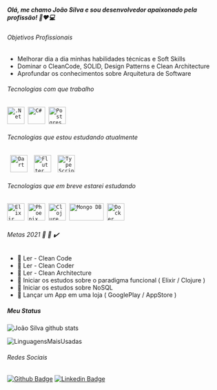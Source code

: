 ##### Olá, me chamo João Silva e sou desenvolvedor apaixonado pela profissão! 👨:heart:💻

###### Objetivos Profissionais
* Melhorar dia a dia minhas habilidades técnicas e Soft Skills
* Dominar o CleanCode, SOLID, Design Patterns e Clean Architecture
* Aprofundar os conhecimentos sobre Arquitetura de Software

###### Tecnologias com que trabalho
<p align="left">  
  <code><img src="https://developer.microsoft.com/pt-br/media/dotnet-logo.svg" alt=".Net" width="40" height="40"/></code>&nbsp;  
  <!--<code><img src="https://visualstudio.microsoft.com/wp-content/uploads/2019/06/BrandVisualStudioWin2019-3.svg" alt="Visual Studio" width="40" height="40"></code>&nbsp;
  <code><img src="https://visualstudio.microsoft.com/wp-content/uploads/2019/09/vs-code-responsive-01-1.png" alt="Visual Studio Code" width="40" height="40"></code>&nbsp;
  -->
  <code><img src="https://upload.wikimedia.org/wikipedia/commons/thumb/7/7a/C_Sharp_logo.svg/512px-C_Sharp_logo.svg.png" alt="C#" width="40" height="40"></code>&nbsp;
  <code><img src="https://www.postgresql.org/media/img/about/press/elephant.png" alt="Postgres" width="40" height="40"/></code>&nbsp;  
</p>

###### Tecnologias que estou estudando atualmente
<p>
  <code> <img src="https://seeklogo.com/images/D/dart-logo-FDA1939EC4-seeklogo.com.png" alt="Dart" width="40" height="40"/></code>&nbsp;
  <code> <img src="https://seeklogo.com/images/F/flutter-logo-5086DD11C5-seeklogo.com.png" alt="Flutter" width="40" height="40"/></code>&nbsp;
  <code> <img src="https://seeklogo.com/images/T/typescript-logo-B29A3F462D-seeklogo.com.png" alt="TypeScript" width="40" height="40"/></code>&nbsp; 
  <!--<code> <img src="https://angular.io/assets/images/logos/angular/angular.svg" alt="Angular" width="40" height="40"/></code>&nbsp;-->
  <!--<code> <img src="https://seeklogo.com/images/H/html5-logo-EF92D240D7-seeklogo.com.png" alt="HTML" width="40" height="40"></code>&nbsp;-->
  <!--<code> <img src="https://seeklogo.com/images/C/css-3-logo-AF06D75231-seeklogo.com.png" alt="CSS" width="40" height="40"/></code>&nbsp;-->
</p>

###### Tecnologias que em breve estarei estudando
<p>
  <code><img src="https://hexdocs.pm/elixir/assets/logo.png" alt="Elixir" width="40" height="40"></code>&nbsp;
  <code><img src="https://hexdocs.pm/phoenix/assets/logo.png" alt="Phoenix" width="40" height="40"></code>&nbsp;
  <code><img src="https://clojure.org/images/clojure-logo-120b.png" alt="Clojure" width="40" height="40"></code>&nbsp;  
  <code><img src="https://seeklogo.com/images/M/mongodb-logo-427DDF8FDE-seeklogo.com.png" alt="Mongo DB" width="80" height="40"></code>&nbsp;
  <code><img src="https://www.docker.com/sites/default/files/d8/styles/role_icon/public/2019-07/Moby-logo.png?itok=sYH_JEaJ" alt="Docker" width="40" height="40"></code>&nbsp;
</p>

###### Metas 2021 :rocket: :dart: :heavy_check_mark:
* :black_square_button: Ler - Clean Code 
* :black_square_button: Ler - Clean Coder
* :black_square_button: Ler - Clean Architecture
* :black_square_button: Iniciar os estudos sobre o paradigma funcional ( Elixir / Clojure )
* :black_square_button: Iniciar os estudos sobre NoSQL
* :black_square_button: Lançar um App em uma loja ( GooglePlay / AppStore )

##### Meu Status
![João Silva github stats](https://github-readme-stats.vercel.app/api?username=JoaoNascSilva&show_icons=true&theme=dracula)

<div>
  <img align="center" src="https://github-readme-stats.vercel.app/api/top-langs/?username=JoaoNascSilva&layout=compact&hide=html&theme=dracula" alt="LinguagensMaisUsadas" />
<div/>

###### Redes Sociais
[![Github Badge](https://img.shields.io/badge/-Github-000?style=flat-square&logo=Github&logoColor=white&link=https://github.com/JoaoNascSilva)](https://github.com/JoaoNascSilva)
[![Linkedin Badge](https://img.shields.io/badge/-LinkedIn-blue?style=flat-square&logo=Linkedin&logoColor=white&link=https://www.linkedin.com/in/jo%C3%A3o-antonio-nascimento-da-silva-120a4517a/)](https://www.linkedin.com/in/jo%C3%A3o-antonio-nascimento-da-silva-120a4517a/)

<!--![Visitors](http://estruyf-github.azurewebsites.net/api/VisitorHit?user=JoaoNascSilva&repo=JoaoNascSilva&countColor=%232E8B57)-->
<!--
**JoaoNascSilva/JoaoNascSilva** is a ✨ _special_ ✨ repository because its `README.md` (this file) appears on your GitHub profile.
Here are some ideas to get you started:

- 🔭 I’m currently working on ...
- 🌱 I’m currently learning ...
- 👯 I’m looking to collaborate on ...
- 🤔 I’m looking for help with ...
- 💬 Ask me about ...
- 📫 How to reach me: ...
- 😄 Pronouns: ...
- ⚡ Fun fact: ...
-->
